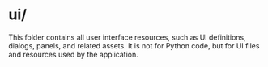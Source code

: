 # ui/
This folder contains all user interface resources, such as UI definitions, dialogs, panels, and related assets. It is not for Python code, but for UI files and resources used by the application.